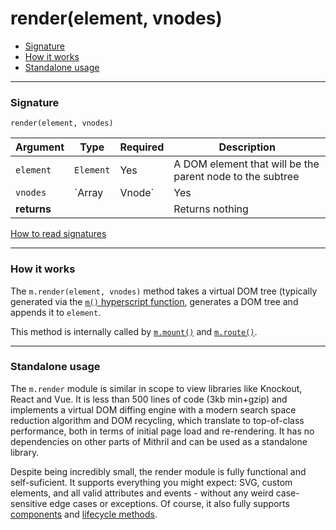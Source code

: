 # render(element, vnodes)

- [Signature](#signature)
- [How it works](#how-it-works)
- [Standalone usage](#standalone-usage)

---

### Signature

`render(element, vnodes)`

Argument    | Type                 | Required | Description
----------- | -------------------- | -------- | ---
`element`   | `Element`            | Yes      | A DOM element that will be the parent node to the subtree
`vnodes`    | `Array<Vnode>|Vnode` | Yes      | The [vnodes](vnodes.md) to be rendered
**returns** |                      |          | Returns nothing

[How to read signatures](signatures.md)

---

### How it works

The `m.render(element, vnodes)` method takes a virtual DOM tree (typically generated via the [`m()` hyperscript function](hyperscript.md), generates a DOM tree and appends it to `element`.

This method is internally called by [`m.mount()`](mount.md) and [`m.route()`](route.md).

---

### Standalone usage

The `m.render` module is similar in scope to view libraries like Knockout, React and Vue. It is less than 500 lines of code (3kb min+gzip) and implements a virtual DOM diffing engine with a modern search space reduction algorithm and DOM recycling, which translate to top-of-class performance, both in terms of initial page load and re-rendering. It has no dependencies on other parts of Mithril and can be used as a standalone library.

Despite being incredibly small, the render module is fully functional and self-suficient. It supports everything you might expect: SVG, custom elements, and all valid attributes and events - without any weird case-sensitive edge cases or exceptions. Of course, it also fully supports [components](components.md) and [lifecycle methods](lifecycle-methods.md).
